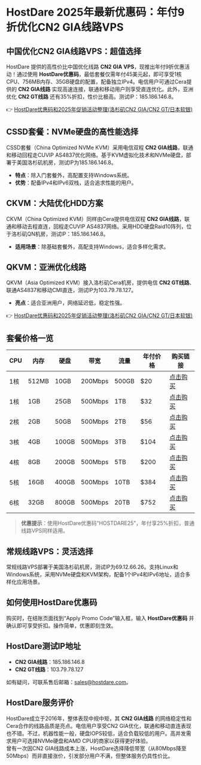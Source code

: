 # HostDare 2025年最新优惠码：年付9折优化CN2 GIA线路VPS

## 中国优化CN2 GIA线路VPS：超值选择

HostDare 提供的高性价比中国优化线路 **CN2 GIA VPS**，现推出年付9折优惠活动！通过使用 **HostDare优惠码**，最低套餐仅需年付45美元起，即可享受1核CPU、756MB内存、35GB硬盘的配置，配备独立IPv4。电信用户可通过Cera提供的 **CN2 GIA线路** 实现高速连接，联通和移动用户则享受直连优化。此外，亚洲优化 **CN2 GT线路** 还有35%折扣，性价比极高。测试IP：185.186.146.8。

👉 [HostDare优惠码和2025年促销活动整理(洛杉矶CN2 GIA/CN2 GT/日本软银)](https://bit.ly/hostdare)

## CSSD套餐：NVMe硬盘的高性能选择

CSSD套餐（China Optimized NVMe KVM）采用电信双程 **CN2 GIA线路**，联通和移动回程走CUVIP AS4837优化网络。基于KVM虚拟化技术和NVMe硬盘，部署于美国洛杉矶机房，测试IP为185.186.146.8。  
- **特点**：除入门套餐外，高配置支持Windows系统。  
- **优势**：配备IPv4和IPv6双栈，适合追求性能的用户。

## CKVM：大陆优化HDD方案

CKVM（China Optimized KVM）同样由Cera提供电信双程 **CN2 GIA线路**，联通和移动去程直连，回程走CUVIP AS4837网络。采用HDD硬盘Raid10阵列，位于洛杉矶QN机房，测试IP：185.186.146.8。  
- **适用场景**：除基础套餐外，高配支持Windows，适合多样化需求。

## QKVM：亚洲优化线路

QKVM（Asia Optimized KVM）接入洛杉矶Cera机房，提供电信 **CN2 GT线路**、联通AS4837和移动CMI直连，测试IP为103.79.78.127。  
- **亮点**：适合亚洲用户，网络延迟低，稳定性强。

👉 [HostDare优惠码和2025年促销活动整理(洛杉矶CN2 GIA/CN2 GT/日本软银)](https://bit.ly/hostdare)

## 套餐价格一览

| CPU  | 内存  | 硬盘   | 带宽   | 流量  | 年付价格 | 购买链接                        |
|------|-------|--------|--------|-------|----------|---------------------------------|
| 1核  | 512MB | 10GB   | 200Mbps| 500GB | $20      | [点击购买](https://bit.ly/hostdare) |
| 1核  | 1GB   | 25GB   | 500Mbps| 1TB   | $32      | [点击购买](https://bit.ly/hostdare) |
| 2核  | 2GB   | 50GB   | 500Mbps| 2TB   | $56      | [点击购买](https://bit.ly/hostdare) |
| 3核  | 4GB   | 100GB  | 500Mbps| 3TB   | $104     | [点击购买](https://bit.ly/hostdare) |
| 4核  | 8GB   | 200GB  | 500Mbps| 5TB   | $200     | [点击购买](https://bit.ly/hostdare) |
| 5核  | 16GB  | 400GB  | 500Mbps| 10TB  | $384     | [点击购买](https://bit.ly/hostdare) |
| 6核  | 32GB  | 800GB  | 500Mbps| 20TB  | $752     | [点击购买](https://bit.ly/hostdare) |

> **优惠提示**：使用HostDare优惠码“HOSTDARE25”，年付享25%折扣，普通线路VPS同样适用。

## 常规线路VPS：灵活选择

常规线路VPS部署于美国洛杉矶机房，测试IP为69.12.66.26。支持Linux和Windows系统，采用NVMe硬盘和KVM架构，配备1个IPv4和IPv6地址，适合多样化应用场景。

## 如何使用HostDare优惠码

购买时，在结账页面找到“Apply Promo Code”输入框，输入 **HostDare优惠码** 并确认即可享受折扣。操作简单，优惠即刻生效。

## HostDare测试IP地址

- **CN2 GIA线路**：185.186.146.8  
- **CN2 GT线路**：103.79.78.127  

如有疑问，可联系售后邮箱：sales@hostdare.com。

## HostDare服务评价

HostDare成立于2016年，整体表现中规中矩，其 **CN2 GIA线路** 的网络稳定性和Cera合作的线路品质是亮点。电信用户享受CN2 GIA优化，联通和移动直连表现也不错。不过，机器性能一般，硬盘IOPS较低，适合负载较低的用户。高并发需求用户可选择NVMe硬盘和AMD CPU的商家以获得更好体验。  
曾有一次因CN2 GIA线路成本上涨，HostDare选择降低带宽（从80Mbps降至50Mbps）而非直接涨价，引发部分用户不满，但整体服务仍具性价比。